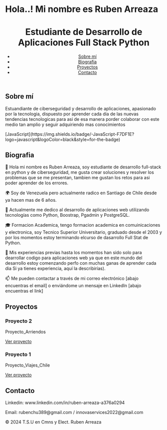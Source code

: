 <!DOCTYPE html>
<html lang="es">
<head>
    <meta charset="UTF-8">
    <meta name="viewport" content="width=device-width, initial-scale=1.0">
    <h1>Hola..! Mi nombre es Ruben Arreaza</h1>
    <link rel="stylesheet" href="styles.css">
</head>
<body>
    <header>
        <h1>Estudiante de Desarrollo de Aplicaciones Full Stack Python</h1>
        <a href="developer.jpg"></a>
        <nav>
            <ul>
                <li><a href="#about">Sobre mí</a></li>
                 <li><a href="#Bio">Biografia</a></li>
                <li><a href="#projects">Proyectos</a></li>
                <li><a href="#contact">Contacto</a></li>
            </ul>
        </nav>
    </header>
    <section id="about">
        <h2>Sobre mí</h2>
        <p>Estuandiante de ciberseguridad y desarrollo de aplicaciones, apasionado por la tecnologia, dispuesto por aprender cada dia          de las nuevas tendencias tecnologicas para asi de esa manera porder colaborar con este medio tan amplio y seguir adquiriendo mas conocimientos</p>
        <a href="https://img.shields.io/badge/just%20the%20message-8A2BE2"></a>
        [JavaScript](https://img.shields.io/badge/-JavaScript-F7DF1E?logo=javascript&logoColor=black&style=for-the-badge)
    </section>
    <section id="Bio">
        <h2>Biografia</h2>
        <p>👋 Hola mi nombre es  Ruben Arreaza, soy  estudiante de desarrollo full-stack en python y de ciberseguridad, me gusta               crear soluciones y resolver los problemas que se me  presentan, tambien me gustan los retos para asi poder aprender de los             errores.</p>
        <p>🌍 Soy de Venezuela pero actualmente radico en Santiago de Chile desde ya hacen mas de 6 años.</p>
        <p>💼 Actualmente me dedico  al desarrollo de aplicaciones web utilizando tecnologías como Python, Boostrap, Pgadmin y                 PostgreSQL.</p>
        <p>🎓 Formacion Academica, tengo formacion academica en comuinicaciones y electronica, soy Tecnico Superior Universitario,             graduado desde el 2003 y por los momentos estoy terminando elcurso de dasarrollo Full Stat de Python.</p>
        <p>🔧 Mis experiencias previas hasta los momentos han sido solo para dearrollar codigo para aplicaciones web ya que en este            mundo del desarrollo estoy comenzando perfo con muchas ganas de aprender cada dia  Si ya tienes experiencia, aquí la                   describirías).</p>
        <p>📫 Me pueden contactar a través de mi correo electrónico  [abajo encuentras el email] o enviándome un mensaje en LinkedIn           [abajo encuentras el link]</p>
    </section>
    <section id="projects">
        <h2>Proyectos</h2>
        <div class="project">
            <h3>Proyecto 2</h3>
            <p>Proyecto_Arriendos</p>
            <a href="https://github.com/rubenchu-389/proyecto_arriendos">Ver proyecto</a>
        </div>
        <div class="project">
            <h3>Proyecto 1</h3>
            <p>Proyecto_Viajes_Chile</p>
            <a href="https://github.com/rubenchu-389/prueba-M1-viajes-chile">Ver proyecto</a>
        </div>
        </div>
     <!-- Añade más proyectos aquíhttps://github.com/rubenchu-389/prueba-M1-viajes-chile -->
    </section>
    <section id="contact">
        <h2>Contacto</h2>
        <p>Linkedin: www.linkedin.com/in/ruben-arreaza-a376a0294</p>
        <p>Email: rubenchu389@gmail.com / innovaservices2022@gmail.com</p>
    </section>
    <footer>
        <p>© 2024 T.S.U en Cmns y Elect. Ruben Arreaza</p>
    </footer>
</body>
</html>
